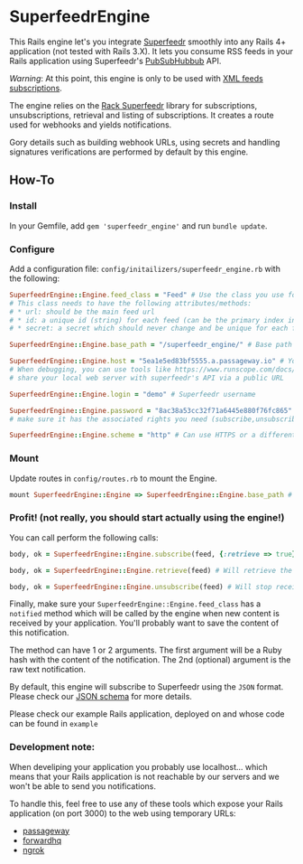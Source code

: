 # SuperfeedrEngine

This Rails engine let's you integrate [Superfeedr](https://superfeedr.com) smoothly into any Rails 4+ application (not tested with Rails 3.X). It lets you consume RSS feeds in your Rails application using Superfeedr's [PubSubHubbub](http://documentation.superfeedr.com/subscribers.html#webhooks) API.

*Warning*: At this point, this engine is only to be used with [XML feeds subscriptions](http://documentation.superfeedr.com/subscribers.html#xml-based-feeds). 

The engine relies on the [Rack Superfeedr](https://rubygems.org/gems/rack-superfeedr) library for subscriptions, unsubscriptions, retrieval and listing of subscriptions. It creates a route used for webhooks and yields notifications.

Gory details such as building webhook URLs, using secrets and handling signatures verifications are performed by default by this engine.

## How-To

### Install

In your Gemfile, add `gem 'superfeedr_engine'` and run `bundle update`.

### Configure

Add a configuration file: `config/initailizers/superfeedr_engine.rb` with the following:

```ruby
SuperfeedrEngine::Engine.feed_class = "Feed" # Use the class you use for feeds. (Its name as a string)
# This class needs to have the following attributes/methods:
# * url: should be the main feed url
# * id: a unique id (string) for each feed (can be the primary index in your relational table)
# * secret: a secret which should never change and be unique for each feed. It must be hard to guess. (a md5 or sha1 string works fine!)

SuperfeedrEngine::Engine.base_path = "/superfeedr_engine/" # Base path for the engine don't forget the trailing /

SuperfeedrEngine::Engine.host = "5ea1e5ed83bf5555.a.passageway.io" # Your hostname (no http). Used for webhooks! 
# When debugging, you can use tools like https://www.runscope.com/docs/passageway to 
# share your local web server with superfeedr's API via a public URL

SuperfeedrEngine::Engine.login = "demo" # Superfeedr username

SuperfeedrEngine::Engine.password = "8ac38a53cc32f71a6445e880f76fc865" # Token value
# make sure it has the associated rights you need (subscribe,unsubscribe,retrieve,list)

SuperfeedrEngine::Engine.scheme = "http" # Can use HTTPS or a different port with SuperfeedrEngine::Engine.port
```

### Mount

Update routes in `config/routes.rb` to mount the Engine.

```ruby
mount SuperfeedrEngine::Engine => SuperfeedrEngine::Engine.base_path # Use the same to set path in the engine initialization!
```

### Profit! (not really, you should start actually using the engine!)

You can call perform the following calls:

```ruby
body, ok = SuperfeedrEngine::Engine.subscribe(feed, {:retrieve => true}) # Will subscribe your application to the feed object and will retrieve its past content yielded as a JSON string in body.

body, ok = SuperfeedrEngine::Engine.retrieve(feed) # Will retrieve the past content of a feed (but you must be subscribed to it first)

body, ok = SuperfeedrEngine::Engine.unsubscribe(feed) # Will stop receiving notifications when a feed changes.
```

Finally, make sure your `SuperfeedrEngine::Engine.feed_class` has a `notified` method which will be called by the engine when new content is received by your application. You'll probably want to save the content of this notification. 

The method can have 1 or 2 arguments. The first argument will be a Ruby hash with the content of the notification. The 2nd (optional) argument is the raw text notification.

By default, this engine will subscribe to Superfeedr using the `JSON` format. Please check our [JSON schema](http://documentation.superfeedr.com/schema.html#json) for more details. 


Please check our example Rails application, deployed on  and whose code can be found in `example`


### Development note:

When develiping your application you probably use localhost... which means that your Rails application is not reachable by our servers and we won't be able to send you notifications.

To handle this, feel free to use any of these tools which expose your Rails application (on port 3000) to the web using temporary URLs:

- [passageway](https://www.runscope.com/docs/passageway)
- [forwardhq](https://forwardhq.com/)
- [ngrok](https://ngrok.com/)





